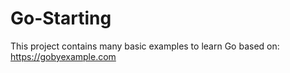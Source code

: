 # Go-Starting

This project contains many basic examples  to learn Go based on: https://gobyexample.com

